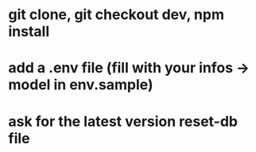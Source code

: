 # git clone, git checkout dev, npm install

# add a .env file (fill with your infos -> model in env.sample)

# ask for the latest version reset-db file
